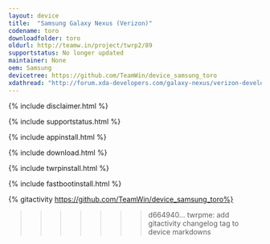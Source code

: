 ```yaml
---
layout: device
title:  "Samsung Galaxy Nexus (Verizon)"
codename: toro
downloadfolder: toro
oldurl: http://teamw.in/project/twrp2/89
supportstatus: No longer updated
maintainer: None
oem: Samsung
devicetree: https://github.com/TeamWin/device_samsung_toro
xdathread: "http://forum.xda-developers.com/galaxy-nexus/verizon-develop/recovery-twrp-2-7-1-0-touch-recovery-t1615168"
---
```


{% include disclaimer.html %}

{% include supportstatus.html %}

{% include appinstall.html %}

{% include download.html %}

{% include twrpinstall.html %}

{% include fastbootinstall.html %}

{% gitactivity  https://github.com/TeamWin/device_samsung_toro%}
>>>>>>> d664940... twrpme: add gitactivity changelog tag to device markdowns
